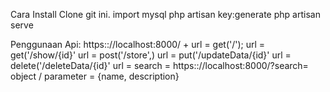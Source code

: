 Cara Install
Clone git ini.
import mysql
php artisan key:generate
php artisan serve

Penggunaan Api:
https:://localhost:8000/ + 
url = get('/');
url = get('/show/{id}'
url = post('/store',)
url = put('/updateData/{id}'
url = delete('/deleteData/{id}'
url = search = https:://localhost:8000/?search=
object / parameter = {name, description}
